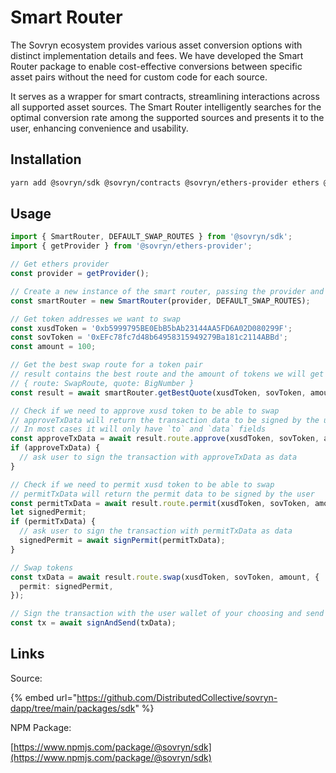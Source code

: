 # Smart Router

The Sovryn ecosystem provides various asset conversion options with distinct implementation details and fees. We have developed the Smart Router package to enable cost-effective conversions between specific asset pairs without the need for custom code for each source.

It serves as a wrapper for smart contracts, streamlining interactions across all supported asset sources. The Smart Router intelligently searches for the optimal conversion rate among the supported sources and presents it to the user, enhancing convenience and usability.&#x20;

## Installation

```bash
yarn add @sovryn/sdk @sovryn/contracts @sovryn/ethers-provider ethers @ethersproject/providers @ethersproject/abstract-provider
```

## Usage

```typescript
import { SmartRouter, DEFAULT_SWAP_ROUTES } from '@sovryn/sdk';
import { getProvider } from '@sovryn/ethers-provider';

// Get ethers provider
const provider = getProvider();

// Create a new instance of the smart router, passing the provider and the swap routes to use
const smartRouter = new SmartRouter(provider, DEFAULT_SWAP_ROUTES);

// Get token addresses we want to swap
const xusdToken = '0xb5999795BE0EbB5bAb23144AA5FD6A02D080299F';
const sovToken = '0xEFc78fc7d48b64958315949279Ba181c2114ABBd';
const amount = 100;

// Get the best swap route for a token pair
// result contains the best route and the amount of tokens we will get
// { route: SwapRoute, quote: BigNumber }
const result = await smartRouter.getBestQuote(xusdToken, sovToken, amount);

// Check if we need to approve xusd token to be able to swap
// approveTxData will return the transaction data to be signed by the user
// In most cases it will only have `to` and `data` fields
const approveTxData = await result.route.approve(xusdToken, sovToken, amount)
if (approveTxData) {
  // ask user to sign the transaction with approveTxData as data
}

// Check if we need to permit xusd token to be able to swap
// permitTxData will return the permit data to be signed by the user
const permitTxData = await result.route.permit(xusdToken, sovToken, amount)
let signedPermit;
if (permitTxData) {
  // ask user to sign the transaction with permitTxData as data
  signedPermit = await signPermit(permitTxData);
}

// Swap tokens
const txData = await result.route.swap(xusdToken, sovToken, amount, {
  permit: signedPermit,
});

// Sign the transaction with the user wallet of your choosing and send it to the network
const tx = await signAndSend(txData);
```

## Links

Source:

{% embed url="https://github.com/DistributedCollective/sovryn-dapp/tree/main/packages/sdk" %}

NPM Package:

[https://www.npmjs.com/package/@sovryn/sdk](https://www.npmjs.com/package/@sovryn/sdk)

